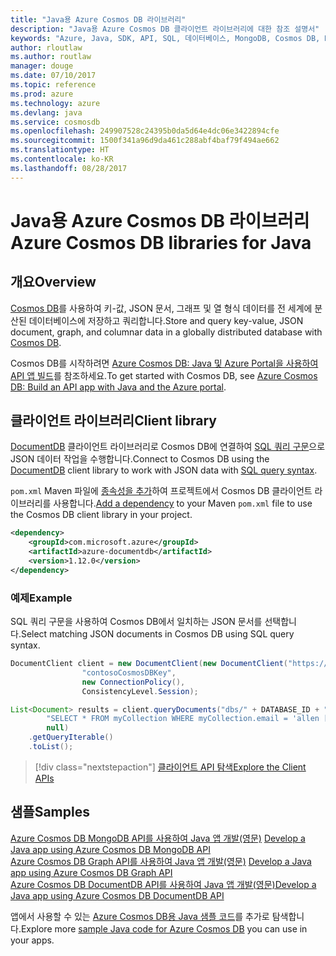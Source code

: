 ```yaml
---
title: "Java용 Azure Cosmos DB 라이브러리"
description: "Java용 Azure Cosmos DB 클라이언트 라이브러리에 대한 참조 설명서"
keywords: "Azure, Java, SDK, API, SQL, 데이터베이스, MongoDB, Cosmos DB, NoSQL, DocumentDB"
author: rloutlaw
ms.author: routlaw
manager: douge
ms.date: 07/10/2017
ms.topic: reference
ms.prod: azure
ms.technology: azure
ms.devlang: java
ms.service: cosmosdb
ms.openlocfilehash: 249907528c24395b0da5d64e4dc06e3422894cfe
ms.sourcegitcommit: 1500f341a96d9da461c288abf4baf79f494ae662
ms.translationtype: HT
ms.contentlocale: ko-KR
ms.lasthandoff: 08/28/2017
---
```

# <a name="azure-cosmos-db-libraries-for-java"></a><span data-ttu-id="c5455-104">Java용 Azure Cosmos DB 라이브러리</span><span class="sxs-lookup"><span data-stu-id="c5455-104">Azure Cosmos DB libraries for Java</span></span>

## <a name="overview"></a><span data-ttu-id="c5455-105">개요</span><span class="sxs-lookup"><span data-stu-id="c5455-105">Overview</span></span>

<span data-ttu-id="c5455-106">[Cosmos DB](/azure/cosmos-db/introduction)를 사용하여 키-값, JSON 문서, 그래프 및 열 형식 데이터를 전 세계에 분산된 데이터베이스에 저장하고 쿼리합니다.</span><span class="sxs-lookup"><span data-stu-id="c5455-106">Store and query key-value, JSON document, graph, and columnar data in a globally distributed database with [Cosmos DB](/azure/cosmos-db/introduction).</span></span>

<span data-ttu-id="c5455-107">Cosmos DB를 시작하려면 [Azure Cosmos DB: Java 및 Azure Portal을 사용하여 API 앱 빌드](/azure/cosmos-db/create-documentdb-java)를 참조하세요.</span><span class="sxs-lookup"><span data-stu-id="c5455-107">To get started with Cosmos DB, see [Azure Cosmos DB: Build an API app with Java and the Azure portal](/azure/cosmos-db/create-documentdb-java).</span></span>

## <a name="client-library"></a><span data-ttu-id="c5455-108">클라이언트 라이브러리</span><span class="sxs-lookup"><span data-stu-id="c5455-108">Client library</span></span>

<span data-ttu-id="c5455-109">[DocumentDB](/azure/cosmos-db/documentdb-introduction) 클라이언트 라이브러리로 Cosmos DB에 연결하여 [SQL 쿼리 구문](/azure/cosmos-db/documentdb-sql-query)으로 JSON 데이터 작업을 수행합니다.</span><span class="sxs-lookup"><span data-stu-id="c5455-109">Connect to Cosmos DB using the [DocumentDB](/azure/cosmos-db/documentdb-introduction) client library to work with JSON data with [SQL query syntax](/azure/cosmos-db/documentdb-sql-query).</span></span>

<span data-ttu-id="c5455-110">`pom.xml` Maven 파일에 [종속성을 추가](https://maven.apache.org/guides/getting-started/index.html#How_do_I_use_external_dependencies)하여 프로젝트에서 Cosmos DB 클라이언트 라이브러리를 사용합니다.</span><span class="sxs-lookup"><span data-stu-id="c5455-110">[Add a dependency](https://maven.apache.org/guides/getting-started/index.html#How_do_I_use_external_dependencies) to your Maven `pom.xml` file to use the Cosmos DB client library in your project.</span></span>

```XML
<dependency>
    <groupId>com.microsoft.azure</groupId>
    <artifactId>azure-documentdb</artifactId>
    <version>1.12.0</version>
</dependency>
```

### <a name="example"></a><span data-ttu-id="c5455-111">예제</span><span class="sxs-lookup"><span data-stu-id="c5455-111">Example</span></span>

<span data-ttu-id="c5455-112">SQL 쿼리 구문을 사용하여 Cosmos DB에서 일치하는 JSON 문서를 선택합니다.</span><span class="sxs-lookup"><span data-stu-id="c5455-112">Select matching JSON documents in Cosmos DB using SQL query syntax.</span></span>

```java
DocumentClient client = new DocumentClient(new DocumentClient("https://contoso.documents.azure.com:443",
                "contosoCosmosDBKey", 
                new ConnectionPolicy(),
                ConsistencyLevel.Session);

List<Document> results = client.queryDocuments("dbs/" + DATABASE_ID + "/colls/" + COLLECTION_ID,
        "SELECT * FROM myCollection WHERE myCollection.email = 'allen [at] contoso.com'",
        null)
    .getQueryIterable()
    .toList();

```

> [!div class="nextstepaction"]
> [<span data-ttu-id="c5455-113">클라이언트 API 탐색</span><span class="sxs-lookup"><span data-stu-id="c5455-113">Explore the Client APIs</span></span>](/java/api/overview/azure/cosmosdb/clientlibrary)


## <a name="samples"></a><span data-ttu-id="c5455-114">샘플</span><span class="sxs-lookup"><span data-stu-id="c5455-114">Samples</span></span>

<span data-ttu-id="c5455-115">[Azure Cosmos DB MongoDB API를 사용하여 Java 앱 개발(영문)][2] </span><span class="sxs-lookup"><span data-stu-id="c5455-115">[Develop a Java app using Azure Cosmos DB MongoDB API][2] </span></span>  
<span data-ttu-id="c5455-116">[Azure Cosmos DB Graph API를 사용하여 Java 앱 개발(영문)][3] </span><span class="sxs-lookup"><span data-stu-id="c5455-116">[Develop a Java app using Azure Cosmos DB Graph API][3] </span></span>  
<span data-ttu-id="c5455-117">[Azure Cosmos DB DocumentDB API를 사용하여 Java 앱 개발(영문)][4]</span><span class="sxs-lookup"><span data-stu-id="c5455-117">[Develop a Java app using Azure Cosmos DB DocumentDB API][4]</span></span>        

<span data-ttu-id="c5455-118">앱에서 사용할 수 있는 [Azure Cosmos DB용 Java 샘플 코드](https://azure.microsoft.com/resources/samples/?platform=java&term=cosmos)를 추가로 탐색합니다.</span><span class="sxs-lookup"><span data-stu-id="c5455-118">Explore more [sample Java code for Azure Cosmos DB](https://azure.microsoft.com/resources/samples/?platform=java&term=cosmos) you can use in your apps.</span></span>

[2]: https://github.com/Azure-Samples/azure-cosmos-db-mongodb-java-getting-started
[3]: https://github.com/Azure-Samples/azure-cosmos-db-graph-java-getting-started
[4]: https://github.com/Azure-Samples/azure-cosmos-db-documentdb-java-getting-started